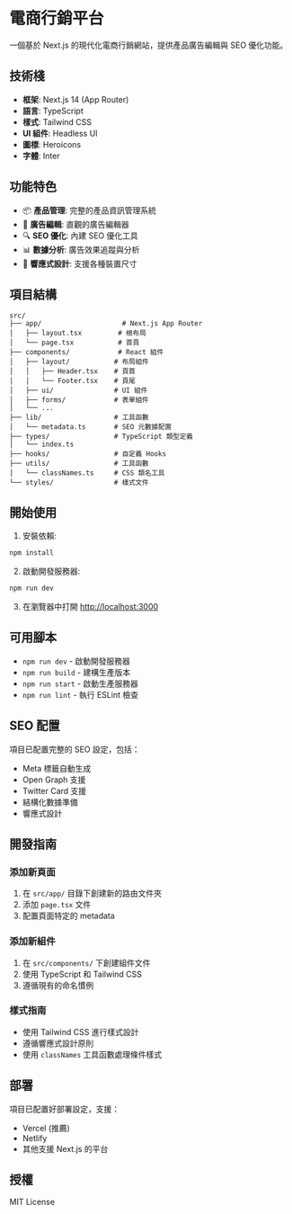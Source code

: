 # 電商行銷平台

一個基於 Next.js 的現代化電商行銷網站，提供產品廣告編輯與 SEO 優化功能。

## 技術棧

- **框架**: Next.js 14 (App Router)
- **語言**: TypeScript
- **樣式**: Tailwind CSS
- **UI 組件**: Headless UI
- **圖標**: Heroicons
- **字體**: Inter

## 功能特色

- 📦 **產品管理**: 完整的產品資訊管理系統
- 📢 **廣告編輯**: 直觀的廣告編輯器
- 🔍 **SEO 優化**: 內建 SEO 優化工具
- 📊 **數據分析**: 廣告效果追蹤與分析
- 🎨 **響應式設計**: 支援各種裝置尺寸

## 項目結構

```
src/
├── app/                    # Next.js App Router
│   ├── layout.tsx         # 根布局
│   └── page.tsx           # 首頁
├── components/            # React 組件
│   ├── layout/           # 布局組件
│   │   ├── Header.tsx    # 頁首
│   │   └── Footer.tsx    # 頁尾
│   ├── ui/               # UI 組件
│   ├── forms/            # 表單組件
│   └── ...
├── lib/                  # 工具函數
│   └── metadata.ts       # SEO 元數據配置
├── types/                # TypeScript 類型定義
│   └── index.ts
├── hooks/                # 自定義 Hooks
├── utils/                # 工具函數
│   └── classNames.ts     # CSS 類名工具
└── styles/               # 樣式文件
```

## 開始使用

1. 安裝依賴:
```bash
npm install
```

2. 啟動開發服務器:
```bash
npm run dev
```

3. 在瀏覽器中打開 [http://localhost:3000](http://localhost:3000)

## 可用腳本

- `npm run dev` - 啟動開發服務器
- `npm run build` - 建構生產版本
- `npm run start` - 啟動生產服務器
- `npm run lint` - 執行 ESLint 檢查

## SEO 配置

項目已配置完整的 SEO 設定，包括：

- Meta 標籤自動生成
- Open Graph 支援
- Twitter Card 支援
- 結構化數據準備
- 響應式設計

## 開發指南

### 添加新頁面

1. 在 `src/app/` 目錄下創建新的路由文件夾
2. 添加 `page.tsx` 文件
3. 配置頁面特定的 metadata

### 添加新組件

1. 在 `src/components/` 下創建組件文件
2. 使用 TypeScript 和 Tailwind CSS
3. 遵循現有的命名慣例

### 樣式指南

- 使用 Tailwind CSS 進行樣式設計
- 遵循響應式設計原則
- 使用 `classNames` 工具函數處理條件樣式

## 部署

項目已配置好部署設定，支援：

- Vercel (推薦)
- Netlify
- 其他支援 Next.js 的平台

## 授權

MIT License